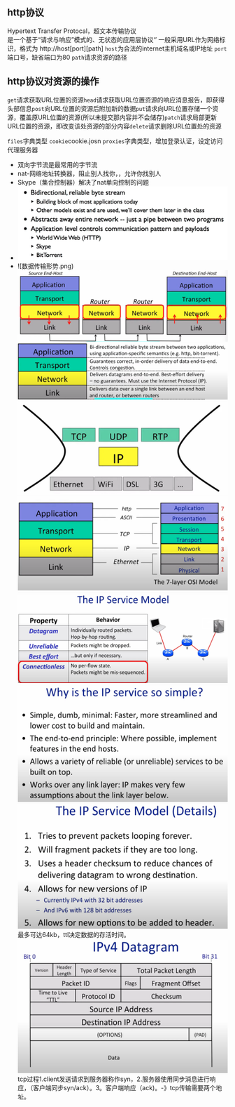 ## http协议
Hypertext Transfer Protocal，超文本传输协议
<br>
是一个基于“请求与响应”模式的、无状态的应用层协议‘’
一般采用URL作为网络标识，格式为 http://host[port][path]
`host`为合法的internet主机域名或IP地址
`port`端口号，缺省端口为80
`path`请求资源的路径
## http协议对资源的操作
`get`请求获取URL位置的资源`head`请求获取URL位置资源的响应消息报告，即获得头部信息`post`向URL位置的资源后附加新的数据`put`请求向URL位置存储一个资源，覆盖原URL位置的资源(所以未提交那内容并不会储存)`patch`请求局部更新URL位置的资源，即改变该处资源的部分内容`delete`请求删除URL位置处的资源

`files`字典类型  `cookie`cookie.josn  `proxies`字典类型，增加登录认证，设定访问代理服务器

- 双向字节流是最常用的字节流
- nat-网络地址转换器，阻止别人找你，，允许你找别人
- Skype（集合控制器）解决了nat单向控制的问题
- ![输入图片说明](/imgs/2024-07-18/4EYleJkO3yd8FYWl.png)
- ![数据传输形势.png)
![输入图片说明](/imgs/2024-07-18/77uTyfjz5Aq9ScDA.png)
![输入图片说明](/imgs/2024-07-18/VLxHA5JFfc3VUPPf.png)![输入图片说明](/imgs/2024-07-18/VDhMbOFUCQt946l1.png)
![输入图片说明](/imgs/2024-07-18/DgRlNwNSjCDmQ7Wb.png)
![输入图片说明](/imgs/2024-07-18/KdT7uKBttpd4UyKH.png)
![输入图片说明](/imgs/2024-07-18/cllBRDAr3skqYhT3.png)
![输入图片说明](/imgs/2024-07-18/ANaZ9lnwLDUUrfOt.png)
最多可达64kb，ttl决定数据的存活时间。
![输入图片说明](/imgs/2024-07-18/J9Tl2Csr0vHCkfzD.png)
tcp过程1.client发送请求到服务器称作syn，2.服务器使用同步消息进行响应，（客户端同步syn/ack）。3。客户端响应（ack)。-》tcp传输需要两个地址。
<!--stackedit_data:
eyJoaXN0b3J5IjpbLTY5OTM3NDY1MCwtOTcyMzMwMTk0LDM4Mz
MxNjk2LDkyMzc3MDIzMiwtMTM1Nzg2NTg0NSwyMDQyNDg2MTAx
LC0xNTYxOTMzMTE0LC0yMDM3NjgzNDk2LDE3MDMyNDIwNTQsMT
MxOTYwNTA3MCwxMjc1ODc3Nzc0LDE5OTUxMDQzMTZdfQ==
-->